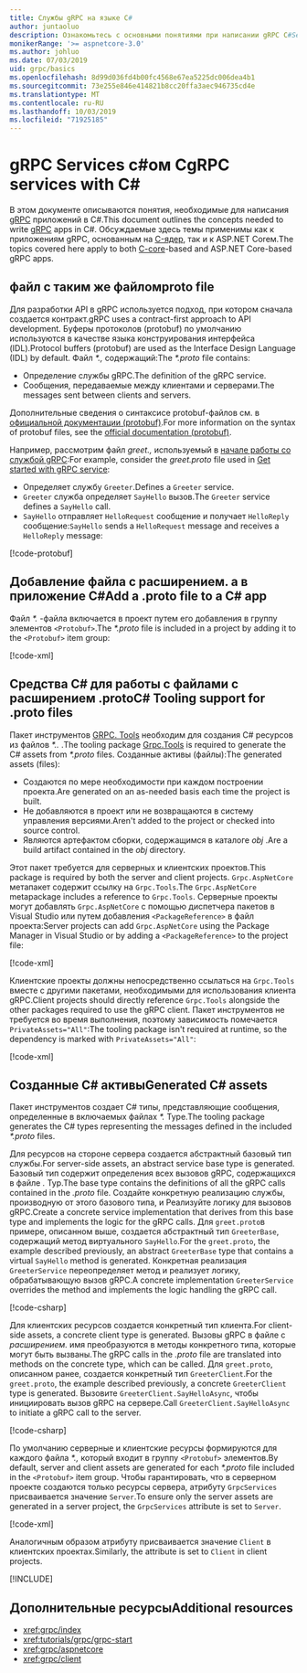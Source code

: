 ```yaml
---
title: Службы gRPC на языке C#
author: juntaoluo
description: Ознакомьтесь с основными понятиями при написании gRPC C#Services с помощью.
monikerRange: '>= aspnetcore-3.0'
ms.author: johluo
ms.date: 07/03/2019
uid: grpc/basics
ms.openlocfilehash: 8d99d036fd4b00fc4568e67ea5225dc006dea4b1
ms.sourcegitcommit: 73e255e846e414821b8cc20ffa3aec946735cd4e
ms.translationtype: MT
ms.contentlocale: ru-RU
ms.lasthandoff: 10/03/2019
ms.locfileid: "71925185"
---
```

# <a name="grpc-services-with-c"></a><span data-ttu-id="4ea16-103">gRPC Services с\#ом C</span><span class="sxs-lookup"><span data-stu-id="4ea16-103">gRPC services with C\#</span></span>

<span data-ttu-id="4ea16-104">В этом документе описываются понятия, необходимые для написания [gRPC](https://grpc.io/docs/guides/) приложений в C#.</span><span class="sxs-lookup"><span data-stu-id="4ea16-104">This document outlines the concepts needed to write [gRPC](https://grpc.io/docs/guides/) apps in C#.</span></span> <span data-ttu-id="4ea16-105">Обсуждаемые здесь темы применимы как к приложениям gRPC, основанным на [C-ядер](https://grpc.io/blog/grpc-stacks), так и к ASP.NET Coreм.</span><span class="sxs-lookup"><span data-stu-id="4ea16-105">The topics covered here apply to both [C-core](https://grpc.io/blog/grpc-stacks)-based and ASP.NET Core-based gRPC apps.</span></span>

## <a name="proto-file"></a><span data-ttu-id="4ea16-106">файл с таким же файлом</span><span class="sxs-lookup"><span data-stu-id="4ea16-106">proto file</span></span>

<span data-ttu-id="4ea16-107">Для разработки API в gRPC используется подход, при котором сначала создается контракт.</span><span class="sxs-lookup"><span data-stu-id="4ea16-107">gRPC uses a contract-first approach to API development.</span></span> <span data-ttu-id="4ea16-108">Буферы протоколов (protobuf) по умолчанию используются в качестве языка конструирования интерфейса (IDL).</span><span class="sxs-lookup"><span data-stu-id="4ea16-108">Protocol buffers (protobuf) are used as the Interface Design Language (IDL) by default.</span></span> <span data-ttu-id="4ea16-109">Файл *\*.,* содержащий:</span><span class="sxs-lookup"><span data-stu-id="4ea16-109">The *\*.proto* file contains:</span></span>

* <span data-ttu-id="4ea16-110">Определение службы gRPC.</span><span class="sxs-lookup"><span data-stu-id="4ea16-110">The definition of the gRPC service.</span></span>
* <span data-ttu-id="4ea16-111">Сообщения, передаваемые между клиентами и серверами.</span><span class="sxs-lookup"><span data-stu-id="4ea16-111">The messages sent between clients and servers.</span></span>

<span data-ttu-id="4ea16-112">Дополнительные сведения о синтаксисе protobuf-файлов см. в [официальной документации (protobuf)](https://developers.google.com/protocol-buffers/docs/proto3).</span><span class="sxs-lookup"><span data-stu-id="4ea16-112">For more information on the syntax of protobuf files, see the [official documentation (protobuf)](https://developers.google.com/protocol-buffers/docs/proto3).</span></span>

<span data-ttu-id="4ea16-113">Например, рассмотрим файл *greet.,* используемый в [начале работы со службой gRPC](xref:tutorials/grpc/grpc-start):</span><span class="sxs-lookup"><span data-stu-id="4ea16-113">For example, consider the *greet.proto* file used in [Get started with gRPC service](xref:tutorials/grpc/grpc-start):</span></span>

* <span data-ttu-id="4ea16-114">Определяет службу `Greeter`.</span><span class="sxs-lookup"><span data-stu-id="4ea16-114">Defines a `Greeter` service.</span></span>
* <span data-ttu-id="4ea16-115">`Greeter` служба определяет `SayHello` вызов.</span><span class="sxs-lookup"><span data-stu-id="4ea16-115">The `Greeter` service defines a `SayHello` call.</span></span>
* <span data-ttu-id="4ea16-116">`SayHello` отправляет `HelloRequest` сообщение и получает `HelloReply` сообщение:</span><span class="sxs-lookup"><span data-stu-id="4ea16-116">`SayHello` sends a `HelloRequest` message and receives a `HelloReply` message:</span></span>

[!code-protobuf[](~/tutorials/grpc/grpc-start/sample/GrpcGreeter/Protos/greet.proto)]

## <a name="add-a-proto-file-to-a-c-app"></a><span data-ttu-id="4ea16-117">Добавление файла с расширением. a в приложение C\#</span><span class="sxs-lookup"><span data-stu-id="4ea16-117">Add a .proto file to a C\# app</span></span>

<span data-ttu-id="4ea16-118">Файл *\*.* -файла включается в проект путем его добавления в группу элементов `<Protobuf>`.</span><span class="sxs-lookup"><span data-stu-id="4ea16-118">The *\*.proto* file is included in a project by adding it to the `<Protobuf>` item group:</span></span>

[!code-xml[](~/tutorials/grpc/grpc-start/sample/GrpcGreeter/GrpcGreeter.csproj?highlight=2&range=7-9)]

## <a name="c-tooling-support-for-proto-files"></a><span data-ttu-id="4ea16-119">Средства C# для работы с файлами с расширением .proto</span><span class="sxs-lookup"><span data-stu-id="4ea16-119">C# Tooling support for .proto files</span></span>

<span data-ttu-id="4ea16-120">Пакет инструментов [GRPC. Tools](https://www.nuget.org/packages/Grpc.Tools/) необходим для создания C# ресурсов из файлов *\*..* .</span><span class="sxs-lookup"><span data-stu-id="4ea16-120">The tooling package [Grpc.Tools](https://www.nuget.org/packages/Grpc.Tools/) is required to generate the C# assets from *\*.proto* files.</span></span> <span data-ttu-id="4ea16-121">Созданные активы (файлы):</span><span class="sxs-lookup"><span data-stu-id="4ea16-121">The generated assets (files):</span></span>

* <span data-ttu-id="4ea16-122">Создаются по мере необходимости при каждом построении проекта.</span><span class="sxs-lookup"><span data-stu-id="4ea16-122">Are generated on an as-needed basis each time the project is built.</span></span>
* <span data-ttu-id="4ea16-123">Не добавляются в проект или не возвращаются в систему управления версиями.</span><span class="sxs-lookup"><span data-stu-id="4ea16-123">Aren't added to the project or checked into source control.</span></span>
* <span data-ttu-id="4ea16-124">Являются артефактом сборки, содержащимся в каталоге *obj* .</span><span class="sxs-lookup"><span data-stu-id="4ea16-124">Are a build artifact contained in the *obj* directory.</span></span>

<span data-ttu-id="4ea16-125">Этот пакет требуется для серверных и клиентских проектов.</span><span class="sxs-lookup"><span data-stu-id="4ea16-125">This package is required by both the server and client projects.</span></span> <span data-ttu-id="4ea16-126">`Grpc.AspNetCore` метапакет содержит ссылку на `Grpc.Tools`.</span><span class="sxs-lookup"><span data-stu-id="4ea16-126">The `Grpc.AspNetCore` metapackage includes a reference to `Grpc.Tools`.</span></span> <span data-ttu-id="4ea16-127">Серверные проекты могут добавлять `Grpc.AspNetCore` с помощью диспетчера пакетов в Visual Studio или путем добавления `<PackageReference>` в файл проекта:</span><span class="sxs-lookup"><span data-stu-id="4ea16-127">Server projects can add `Grpc.AspNetCore` using the Package Manager in Visual Studio or by adding a `<PackageReference>` to the project file:</span></span>

[!code-xml[](~/tutorials/grpc/grpc-start/sample/GrpcGreeter/GrpcGreeter.csproj?highlight=1&range=12)]

<span data-ttu-id="4ea16-128">Клиентские проекты должны непосредственно ссылаться на `Grpc.Tools` вместе с другими пакетами, необходимыми для использования клиента gRPC.</span><span class="sxs-lookup"><span data-stu-id="4ea16-128">Client projects should directly reference `Grpc.Tools` alongside the other packages required to use the gRPC client.</span></span> <span data-ttu-id="4ea16-129">Пакет инструментов не требуется во время выполнения, поэтому зависимость помечается `PrivateAssets="All"`:</span><span class="sxs-lookup"><span data-stu-id="4ea16-129">The tooling package isn't required at runtime, so the dependency is marked with `PrivateAssets="All"`:</span></span>

[!code-xml[](~/tutorials/grpc/grpc-start/sample/GrpcGreeterClient/GrpcGreeterClient.csproj?highlight=3&range=9-11)]

## <a name="generated-c-assets"></a><span data-ttu-id="4ea16-130">Созданные C# активы</span><span class="sxs-lookup"><span data-stu-id="4ea16-130">Generated C# assets</span></span>

<span data-ttu-id="4ea16-131">Пакет инструментов создает C# типы, представляющие сообщения, определенные в включаемых файлах *\*.* Type.</span><span class="sxs-lookup"><span data-stu-id="4ea16-131">The tooling package generates the C# types representing the messages defined in the included *\*.proto* files.</span></span>

<span data-ttu-id="4ea16-132">Для ресурсов на стороне сервера создается абстрактный базовый тип службы.</span><span class="sxs-lookup"><span data-stu-id="4ea16-132">For server-side assets, an abstract service base type is generated.</span></span> <span data-ttu-id="4ea16-133">Базовый тип содержит определения всех вызовов gRPC, содержащихся в файле *.* Typ.</span><span class="sxs-lookup"><span data-stu-id="4ea16-133">The base type contains the definitions of all the gRPC calls contained in the *.proto* file.</span></span> <span data-ttu-id="4ea16-134">Создайте конкретную реализацию службы, производную от этого базового типа, и Реализуйте логику для вызовов gRPC.</span><span class="sxs-lookup"><span data-stu-id="4ea16-134">Create a concrete service implementation that derives from this base type and implements the logic for the gRPC calls.</span></span> <span data-ttu-id="4ea16-135">Для `greet.proto`в примере, описанном выше, создается абстрактный тип `GreeterBase`, содержащий метод виртуального `SayHello`.</span><span class="sxs-lookup"><span data-stu-id="4ea16-135">For the `greet.proto`, the example described previously, an abstract `GreeterBase` type that contains a virtual `SayHello` method is generated.</span></span> <span data-ttu-id="4ea16-136">Конкретная реализация `GreeterService` переопределяет метод и реализует логику, обрабатывающую вызов gRPC.</span><span class="sxs-lookup"><span data-stu-id="4ea16-136">A concrete implementation `GreeterService` overrides the method and implements the logic handling the gRPC call.</span></span>

[!code-csharp[](~/tutorials/grpc/grpc-start/sample/GrpcGreeter/Services/GreeterService.cs?name=snippet)]

<span data-ttu-id="4ea16-137">Для клиентских ресурсов создается конкретный тип клиента.</span><span class="sxs-lookup"><span data-stu-id="4ea16-137">For client-side assets, a concrete client type is generated.</span></span> <span data-ttu-id="4ea16-138">Вызовы gRPC в файле с *расширением.* имя преобразуются в методы конкретного типа, которые могут быть вызваны.</span><span class="sxs-lookup"><span data-stu-id="4ea16-138">The gRPC calls in the *.proto* file are translated into methods on the concrete type, which can be called.</span></span> <span data-ttu-id="4ea16-139">Для `greet.proto`, описанном ранее, создается конкретный тип `GreeterClient`.</span><span class="sxs-lookup"><span data-stu-id="4ea16-139">For the `greet.proto`, the example described previously, a concrete `GreeterClient` type is generated.</span></span> <span data-ttu-id="4ea16-140">Вызовите `GreeterClient.SayHelloAsync`, чтобы инициировать вызов gRPC на сервере.</span><span class="sxs-lookup"><span data-stu-id="4ea16-140">Call `GreeterClient.SayHelloAsync` to initiate a gRPC call to the server.</span></span>

[!code-csharp[](~/tutorials/grpc/grpc-start/sample/GrpcGreeterClient/Program.cs?name=snippet)]

<span data-ttu-id="4ea16-141">По умолчанию серверные и клиентские ресурсы формируются для каждого файла *\*.,* который входит в группу `<Protobuf>` элементов.</span><span class="sxs-lookup"><span data-stu-id="4ea16-141">By default, server and client assets are generated for each *\*.proto* file included in the `<Protobuf>` item group.</span></span> <span data-ttu-id="4ea16-142">Чтобы гарантировать, что в серверном проекте создаются только ресурсы сервера, атрибуту `GrpcServices` присваивается значение `Server`.</span><span class="sxs-lookup"><span data-stu-id="4ea16-142">To ensure only the server assets are generated in a server project, the `GrpcServices` attribute is set to `Server`.</span></span>

[!code-xml[](~/tutorials/grpc/grpc-start/sample/GrpcGreeter/GrpcGreeter.csproj?highlight=2&range=7-9)]

<span data-ttu-id="4ea16-143">Аналогичным образом атрибуту присваивается значение `Client` в клиентских проектах.</span><span class="sxs-lookup"><span data-stu-id="4ea16-143">Similarly, the attribute is set to `Client` in client projects.</span></span>

[!INCLUDE[](~/includes/gRPCazure.md)]

## <a name="additional-resources"></a><span data-ttu-id="4ea16-144">Дополнительные ресурсы</span><span class="sxs-lookup"><span data-stu-id="4ea16-144">Additional resources</span></span>

* <xref:grpc/index>
* <xref:tutorials/grpc/grpc-start>
* <xref:grpc/aspnetcore>
* <xref:grpc/client>
